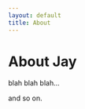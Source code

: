 ```yaml
---
layout: default
title: About
---
```


<h1>About Jay</h1>  


<p>blah blah blah... </p>  
<p>and so on.</p>	



